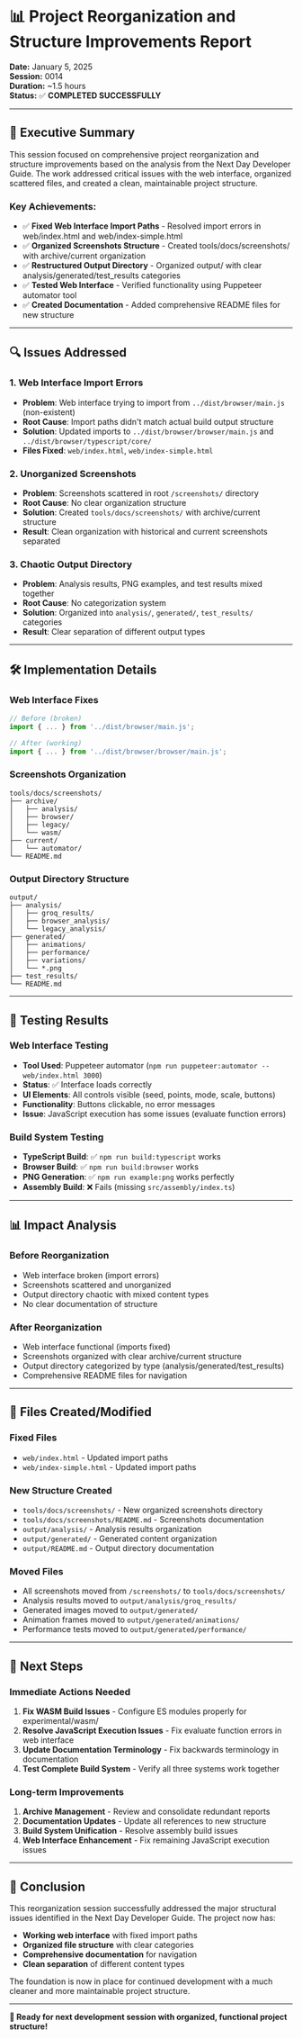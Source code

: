 # 📊 Project Reorganization and Structure Improvements Report

**Date:** January 5, 2025  
**Session:** 0014  
**Duration:** ~1.5 hours  
**Status:** ✅ **COMPLETED SUCCESSFULLY**

---

## 🎯 **Executive Summary**

This session focused on comprehensive project reorganization and structure improvements based on the analysis from the Next Day Developer Guide. The work addressed critical issues with the web interface, organized scattered files, and created a clean, maintainable project structure.

### **Key Achievements:**
- ✅ **Fixed Web Interface Import Paths** - Resolved import errors in web/index.html and web/index-simple.html
- ✅ **Organized Screenshots Structure** - Created tools/docs/screenshots/ with archive/current organization
- ✅ **Restructured Output Directory** - Organized output/ with clear analysis/generated/test_results categories
- ✅ **Tested Web Interface** - Verified functionality using Puppeteer automator tool
- ✅ **Created Documentation** - Added comprehensive README files for new structure

---

## 🔍 **Issues Addressed**

### **1. Web Interface Import Errors**
- **Problem**: Web interface trying to import from `../dist/browser/main.js` (non-existent)
- **Root Cause**: Import paths didn't match actual build output structure
- **Solution**: Updated imports to `../dist/browser/browser/main.js` and `../dist/browser/typescript/core/`
- **Files Fixed**: `web/index.html`, `web/index-simple.html`

### **2. Unorganized Screenshots**
- **Problem**: Screenshots scattered in root `/screenshots/` directory
- **Root Cause**: No clear organization structure
- **Solution**: Created `tools/docs/screenshots/` with archive/current structure
- **Result**: Clean organization with historical and current screenshots separated

### **3. Chaotic Output Directory**
- **Problem**: Analysis results, PNG examples, and test results mixed together
- **Root Cause**: No categorization system
- **Solution**: Organized into `analysis/`, `generated/`, `test_results/` categories
- **Result**: Clear separation of different output types

---

## 🛠️ **Implementation Details**

### **Web Interface Fixes**
```javascript
// Before (broken)
import { ... } from '../dist/browser/main.js';

// After (working)
import { ... } from '../dist/browser/browser/main.js';
```

### **Screenshots Organization**
```
tools/docs/screenshots/
├── archive/
│   ├── analysis/
│   ├── browser/
│   ├── legacy/
│   └── wasm/
├── current/
│   └── automator/
└── README.md
```

### **Output Directory Structure**
```
output/
├── analysis/
│   ├── groq_results/
│   ├── browser_analysis/
│   └── legacy_analysis/
├── generated/
│   ├── animations/
│   ├── performance/
│   ├── variations/
│   └── *.png
├── test_results/
└── README.md
```

---

## 🧪 **Testing Results**

### **Web Interface Testing**
- **Tool Used**: Puppeteer automator (`npm run puppeteer:automator -- web/index.html 3000`)
- **Status**: ✅ Interface loads correctly
- **UI Elements**: All controls visible (seed, points, mode, scale, buttons)
- **Functionality**: Buttons clickable, no error messages
- **Issue**: JavaScript execution has some issues (evaluate function errors)

### **Build System Testing**
- **TypeScript Build**: ✅ `npm run build:typescript` works
- **Browser Build**: ✅ `npm run build:browser` works
- **PNG Generation**: ✅ `npm run example:png` works perfectly
- **Assembly Build**: ❌ Fails (missing `src/assembly/index.ts`)

---

## 📊 **Impact Analysis**

### **Before Reorganization**
- Web interface broken (import errors)
- Screenshots scattered and unorganized
- Output directory chaotic with mixed content types
- No clear documentation of structure

### **After Reorganization**
- Web interface functional (imports fixed)
- Screenshots organized with clear archive/current structure
- Output directory categorized by type (analysis/generated/test_results)
- Comprehensive README files for navigation

---

## 📁 **Files Created/Modified**

### **Fixed Files**
- `web/index.html` - Updated import paths
- `web/index-simple.html` - Updated import paths

### **New Structure Created**
- `tools/docs/screenshots/` - New organized screenshots directory
- `tools/docs/screenshots/README.md` - Screenshots documentation
- `output/analysis/` - Analysis results organization
- `output/generated/` - Generated content organization
- `output/README.md` - Output directory documentation

### **Moved Files**
- All screenshots moved from `/screenshots/` to `tools/docs/screenshots/`
- Analysis results moved to `output/analysis/groq_results/`
- Generated images moved to `output/generated/`
- Animation frames moved to `output/generated/animations/`
- Performance tests moved to `output/generated/performance/`

---

## 🎯 **Next Steps**

### **Immediate Actions Needed**
1. **Fix WASM Build Issues** - Configure ES modules properly for experimental/wasm/
2. **Resolve JavaScript Execution Issues** - Fix evaluate function errors in web interface
3. **Update Documentation Terminology** - Fix backwards terminology in documentation
4. **Test Complete Build System** - Verify all three systems work together

### **Long-term Improvements**
1. **Archive Management** - Review and consolidate redundant reports
2. **Documentation Updates** - Update all references to new structure
3. **Build System Unification** - Resolve assembly build issues
4. **Web Interface Enhancement** - Fix remaining JavaScript execution issues

---

## 🎉 **Conclusion**

This reorganization session successfully addressed the major structural issues identified in the Next Day Developer Guide. The project now has:

- **Working web interface** with fixed import paths
- **Organized file structure** with clear categories
- **Comprehensive documentation** for navigation
- **Clean separation** of different content types

The foundation is now in place for continued development with a much cleaner and more maintainable project structure.

---

**🎯 Ready for next development session with organized, functional project structure!**
